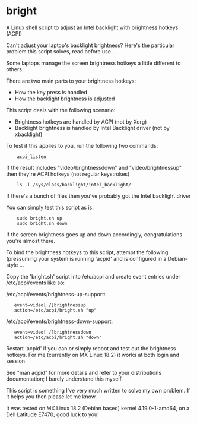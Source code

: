 # bright
A Linux shell script to adjust an Intel backlight with brightness hotkeys (ACPI)

Can't adjust your laptop's backlight brightness? Here's the particular problem this script solves, read before use ...

Some laptops manage the screen brightness hotkeys a little different to others.

There are two main parts to your brightness hotkeys:

 * How the key press is handled
 * How the backlight brightness is adjusted

This script deals with the following scenario:

 * Brightness hotkeys are handled by ACPI (not by Xorg)
 * Backlight brightness is handled by Intel Backlight driver (not by xbacklight)

To test if this applies to you, run the following two commands:

        acpi_listen

If the result includes "video/brightnessdown" and "video/brightnessup" then they're ACPI hotkeys (not regular keystrokes)

        ls -l /sys/class/backlight/intel_backlight/

If there's a bunch of files then you've probably got the Intel backlight driver

You can simply test this script as is:

        sudo bright.sh up
        sudo bright.sh down

If the screen brightness goes up and down accordingly, congratulations you're almost there.

To bind the brightness hotkeys to this script, attempt the following (pressuming your system is running 'acpid' and is configured in a Debian-style ...

Copy the 'bright.sh' script into /etc/acpi and create event entries under /etc/acpi/events like so:

 /etc/acpi/events/brightness-up-support:

       event=video[ /]brightnessup
       action=/etc/acpi/bright.sh "up"

 /etc/acpi/events/brightness-down-support:
 
       event=video[ /]brightnessdown
       action=/etc/acpi/bright.sh "down"

Restart 'acpid' if you can or simply reboot and test out the brightness hotkeys. For me (currently on MX Linux 18.2) it works at both login and session.

See "man acpid" for more details and refer to your distributions documentation; I barely understand this myself.

This script is something I've very much written to solve my own problem. If it helps you then please let me know.

It was tested on MX Linux 18.2 (Debian based) kernel 4.19.0-1-amd64, on a Dell Latitude E7470; good luck to you!
